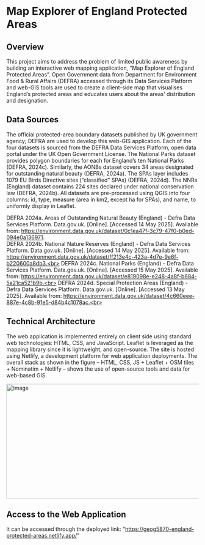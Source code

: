 # Map Explorer of England Protected Areas
## Overview
This project aims to address the problem of limited public awareness by building an interactive web mapping application, “Map Explorer of England Protected Areas”. Open Government data from Department for Environment Food & Rural Affairs (DEFRA) accessed through its Data Services Platform and web-GIS tools are used to create a client-side map that visualises England’s protected areas and educates users about the areas’ distribution and designation.

## Data Sources
The official protected-area boundary datasets published by UK government agency; DEFRA are used to develop this web-GIS application. Each of the four datasets is sourced from the DEFRA Data Services Platform, open data portal under the UK Open Government License. The National Parks dataset provides polygon boundaries for each for England’s ten National Parks (DEFRA, 2024c). Similarly, the AONBs dataset covers 34 areas designated for outstanding natural beauty (DEFRA, 2024a). The SPAs layer includes 1079 EU Birds Directive sites (“classified” SPAs) (DEFRA, 2024d). The NNRs (England) dataset contains 224 sites declared under national conservation law (DEFRA, 2024b). All datasets are pre-processed using QGIS into four columns: id, type, measure (area in km2, except ha for SPAs), and name, to uniformly display in Leaflet.

DEFRA 2024a. Areas of Outstanding Natural Beauty (England) - Defra Data Services Platform. Data.gov.uk. [Online]. [Accessed 14 May 2025]. Available from: https://environment.data.gov.uk/dataset/0c1ea47f-3c79-47f0-b0ed-094e0a136971. <br>
DEFRA 2024b. National Nature Reserves (England) - Defra Data Services Platform. Data.gov.uk. [Online]. [Accessed 14 May 2025]. Available from: https://environment.data.gov.uk/dataset/ff213e4c-423a-4d7e-9e6f-b220600a8db3.<br>
DEFRA 2024c. National Parks (England) - Defra Data Services Platform. Data.gov.uk. [Online]. [Accessed 15 May 2025]. Available from: https://environment.data.gov.uk/dataset/e819098e-e248-4a8f-b684-5a21ca521b9b.<br>
DEFRA 2024d. Special Protection Areas (England) - Defra Data Services Platform. Data.gov.uk. [Online]. [Accessed 13 May 2025]. Available from: https://environment.data.gov.uk/dataset/4c660eee-887e-4c8b-91e5-d84b4c1078ac.<br>


## Technical Architecture
The web application is implemented entirely on client side using standard web technologies: HTML, CSS, and JavaScript. Leaflet is leveraged as the mapping library since it is lightweight, and open-source. The site is hosted using Netlify, a development platform for web application deployments. The overall stack as shown in the figure – HTML, CSS, JS + Leaflet + OSM tiles + Nominatim + Netlify – shows the use of open-source tools and data for web-based GIS.

<img width="1000" height="300" alt="image" src="https://github.com/user-attachments/assets/25ebb572-7708-4c5e-8601-38db9d633619" />

## Access to the Web Application
It can be accessed through the deployed link: "https://geog5870-england-protected-areas.netlify.app/"
